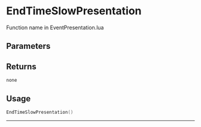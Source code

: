 # EndTimeSlowPresentation

Function name in EventPresentation.lua

## Parameters

## Returns

`none`

## Usage

```lua
EndTimeSlowPresentation()
```

---
